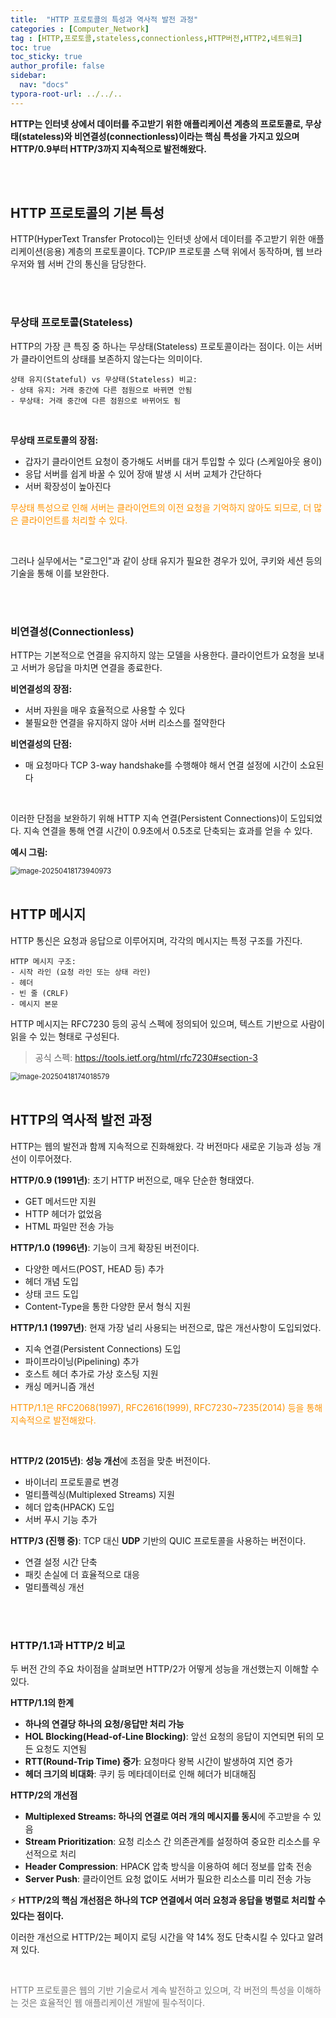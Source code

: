 ```yaml
---
title:  "HTTP 프로토콜의 특성과 역사적 발전 과정"
categories : [Computer_Network]
tag : [HTTP,프로토콜,stateless,connectionless,HTTP버전,HTTP2,네트워크]
toc: true
toc_sticky: true
author_profile: false
sidebar:
  nav: "docs"
typora-root-url: ../../..
---
```




**HTTP는 인터넷 상에서 데이터를 주고받기 위한 애플리케이션 계층의 프로토콜로, 무상태(stateless)와 비연결성(connectionless)이라는 핵심 특성을 가지고 있으며 HTTP/0.9부터 HTTP/3까지 지속적으로 발전해왔다.**

<br>

<br>

## HTTP 프로토콜의 기본 특성

HTTP(HyperText Transfer Protocol)는 인터넷 상에서 데이터를 주고받기 위한 애플리케이션(응용) 계층의 프로토콜이다. TCP/IP 프로토콜 스택 위에서 동작하며, 웹 브라우저와 웹 서버 간의 통신을 담당한다.

<br><br>

### 무상태 프로토콜(Stateless)

HTTP의 가장 큰 특징 중 하나는 무상태(Stateless) 프로토콜이라는 점이다. 이는 서버가 클라이언트의 상태를 보존하지 않는다는 의미이다.

```
상태 유지(Stateful) vs 무상태(Stateless) 비교:
- 상태 유지: 거래 중간에 다른 점원으로 바뀌면 안됨
- 무상태: 거래 중간에 다른 점원으로 바뀌어도 됨
```

<br>

**무상태 프로토콜의 장점:**

- 갑자기 클라이언트 요청이 증가해도 서버를 대거 투입할 수 있다 (스케일아웃 용이)
- 응답 서버를 쉽게 바꿀 수 있어 장애 발생 시 서버 교체가 간단하다
- 서버 확장성이 높아진다

<span style="color:#ff9300">무상태 특성으로 인해 서버는 클라이언트의 이전 요청을 기억하지 않아도 되므로, 더 많은 클라이언트를 처리할 수 있다.</span>

<br>

그러나 실무에서는 "로그인"과 같이 상태 유지가 필요한 경우가 있어, 쿠키와 세션 등의 기술을 통해 이를 보완한다.

<br><br>

### 비연결성(Connectionless)

HTTP는 기본적으로 연결을 유지하지 않는 모델을 사용한다. 클라이언트가 요청을 보내고 서버가 응답을 마치면 연결을 종료한다.

**비연결성의 장점:**

- 서버 자원을 매우 효율적으로 사용할 수 있다
- 불필요한 연결을 유지하지 않아 서버 리소스를 절약한다

**비연결성의 단점:**

- 매 요청마다 TCP 3-way handshake를 수행해야 해서 연결 설정에 시간이 소요된다

<br>

이러한 단점을 보완하기 위해 HTTP 지속 연결(Persistent Connections)이 도입되었다. 지속 연결을 통해 연결 시간이 0.9초에서 0.5초로 단축되는 효과를 얻을 수 있다.

**예시 그림:**

<img src="/images/2024-06-04-HTTP 프로토콜의 특성과 역사적 발전 과정/image-20250418173940973.png" alt="image-20250418173940973" style="zoom:80%;" /> 

<br>

<br>

## HTTP 메시지

HTTP 통신은 요청과 응답으로 이루어지며, 각각의 메시지는 특정 구조를 가진다.

```
HTTP 메시지 구조:
- 시작 라인 (요청 라인 또는 상태 라인)
- 헤더
- 빈 줄 (CRLF)
- 메시지 본문
```

HTTP 메시지는 RFC7230 등의 공식 스펙에 정의되어 있으며, 텍스트 기반으로 사람이 읽을 수 있는 형태로 구성된다.

> 공식 스펙: https://tools.ietf.org/html/rfc7230#section-3

<img src="/images/2024-06-04-HTTP 프로토콜의 특성과 역사적 발전 과정/image-20250418174018579.png" alt="image-20250418174018579" style="zoom:80%;" /> 

<br>

<br>

## HTTP의 역사적 발전 과정

HTTP는 웹의 발전과 함께 지속적으로 진화해왔다. 각 버전마다 새로운 기능과 성능 개선이 이루어졌다.

**HTTP/0.9 (1991년)**: 초기 HTTP 버전으로, 매우 단순한 형태였다.

- GET 메서드만 지원
- HTTP 헤더가 없었음
- HTML 파일만 전송 가능

**HTTP/1.0 (1996년)**: 기능이 크게 확장된 버전이다.

- 다양한 메서드(POST, HEAD 등) 추가
- 헤더 개념 도입
- 상태 코드 도입
- Content-Type을 통한 다양한 문서 형식 지원

**HTTP/1.1 (1997년)**: 현재 가장 널리 사용되는 버전으로, 많은 개선사항이 도입되었다.

- 지속 연결(Persistent Connections) 도입
- 파이프라이닝(Pipelining) 추가
- 호스트 헤더 추가로 가상 호스팅 지원
- 캐싱 메커니즘 개선

<span style="color:#ff9300">HTTP/1.1은 RFC2068(1997), RFC2616(1999), RFC7230~7235(2014) 등을 통해 지속적으로 발전해왔다.</span>

<br>

**HTTP/2 (2015년)**: **성능 개선**에 초점을 맞춘 버전이다.

- 바이너리 프로토콜로 변경
- 멀티플렉싱(Multiplexed Streams) 지원
- 헤더 압축(HPACK) 도입
- 서버 푸시 기능 추가

**HTTP/3 (진행 중)**: TCP 대신 **UDP** 기반의 QUIC 프로토콜을 사용하는 버전이다.

- 연결 설정 시간 단축
- 패킷 손실에 더 효율적으로 대응
- 멀티플렉싱 개선

<br><br>

### HTTP/1.1과 HTTP/2 비교

두 버전 간의 주요 차이점을 살펴보면 HTTP/2가 어떻게 성능을 개선했는지 이해할 수 있다.

**HTTP/1.1의 한계**

- **하나의 연결당 하나의 요청/응답만 처리 가능**
- **HOL Blocking(Head-of-Line Blocking)**: 앞선 요청의 응답이 지연되면 뒤의 모든 요청도 지연됨
- **RTT(Round-Trip Time) 증가**: 요청마다 왕복 시간이 발생하여 지연 증가
- **헤더 크기의 비대화**: 쿠키 등 메타데이터로 인해 헤더가 비대해짐

**HTTP/2의 개선점**

- **Multiplexed Streams: 하나의 연결로 여러 개의 메시지를 동시**에 주고받을 수 있음
- **Stream Prioritization**: 요청 리소스 간 의존관계를 설정하여 중요한 리소스를 우선적으로 처리
- **Header Compression**: HPACK 압축 방식을 이용하여 헤더 정보를 압축 전송
- **Server Push**: 클라이언트 요청 없이도 서버가 필요한 리소스를 미리 전송 가능

⚡ **HTTP/2의 핵심 개선점은 하나의 TCP 연결에서 여러 요청과 응답을 병렬로 처리할 수 있다는 점이다.**

이러한 개선으로 HTTP/2는 페이지 로딩 시간을 약 14% 정도 단축시킬 수 있다고 알려져 있다.

<br>

<span style="color:#777777">HTTP 프로토콜은 웹의 기반 기술로서 계속 발전하고 있으며, 각 버전의 특성을 이해하는 것은 효율적인 웹 애플리케이션 개발에 필수적이다.</span>
